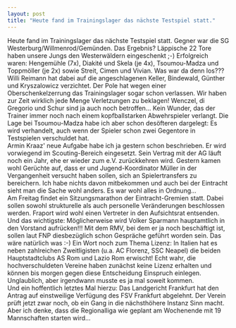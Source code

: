 ```yaml
---
layout: post
title: "Heute fand im Trainingslager das nächste Testspiel statt."
---
```


Heute fand im Trainingslager das nächste Testspiel statt. Gegner war die SG Westerburg/Willmenrod/Gemünden. Das Ergebnis? Läppische 22 Tore haben unsere Jungs den Westerwäldern eingeschenkt ;-) Erfolgreich waren: Hengemühle (7x), Diakité und Skela (je 4x), Tsoumou-Madza und Toppmöller (je 2x) sowie Streit, Cimen und Vivian. Was war da denn los??? Willi Reimann hat dabei auf die angeschlagenen Keller, Bindewald, Günther und Kryszalowicz verzichtet. Der Pole hat wegen einer Oberschenkelzerrung das Trainingslager sogar schon verlassen. Wir haben zur Zeit wirklich jede Menge Verletzungen zu beklagen! Wenczel, di Gregorio und Schur sind ja auch noch betroffen... Kein Wunder, das der Trainer immer noch nach einem kopfballstarken Abwehrspieler verlangt. Die Lage bei Tsoumou-Madza habe ich aber schon desöfteren dargelegt: Es wird verhandelt, auch wenn der Spieler schon zwei Gegentore in Testspielen verschuldet hat.  
Armin Kraaz' neue Aufgabe habe ich ja gestern schon beschrieben. Er wird vorwiegend im Scouting-Bereich eingesetzt. Sein Vertrag mit der AG läuft noch ein Jahr, ehe er wieder zum e.V. zurückkehren wird. Gestern kamen wohl Gerüchte auf, dass er und Jugend-Koordinator Müller in der Vergangenheit versucht haben sollen, sich an Spielertransfers zu bereichern. Ich habe nichts davon mitbekommen und auch bei der Eintracht sieht man die Sache wohl anders. Es war wohl alles in Ordnung...  
Am Freitag findet ein Sitzungsmarathon der Eintracht-Gremien statt. Dabei sollen sowohl strukturelle als auch personelle Veränderungen beschlossen werden. Fraport wird wohl einen Vertreter in den Aufsichtsrat entsenden. Und das wichtigste: Möglicherweise wird Volker Sparmann hauptamtlich in den Vorstand aufrücken!!! Mit dem RMV, bei dem er ja noch beschäftigt ist, sollen laut FNP diesbezüglich schon Gespräche geführt worden sein. Das wäre natürlich was :-) Ein Wort noch zum Thema Lizenz: In Italien hat es neben zahlreichen Zweitligisten (u.a. AC Florenz, SSC Neapel) die beiden Hauptstadtclubs AS Rom und Lazio Rom erwischt! Echt wahr, die hochverschuldeten Vereine haben zunächst keine Lizenz erhalten und können bis morgen gegen diese Entscheidung Einspruch einlegen. Unglaublich, aber irgendwann musste es ja mal soweit kommen.  
Und ein hoffentlich letztes Mal hierzu: Das Landgericht Frankfurt hat den Antrag auf einstweilige Verfügung des FSV Frankfurt abgelehnt. Der Verein prüft jetzt zwar noch, ob ein Gang in die nächsthöhere Instanz Sinn macht. Aber ich denke, dass die Regionalliga wie geplant am Wochenende mit 19 Mannschaften starten wird...
